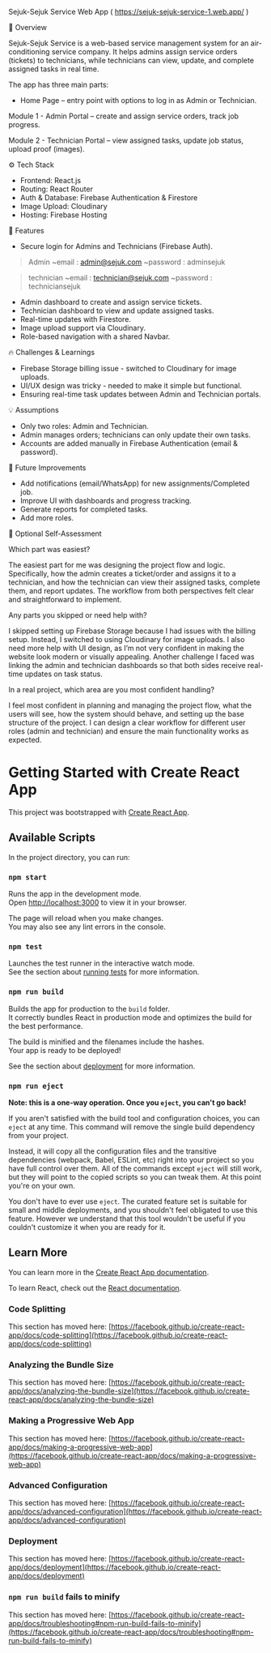 Sejuk-Sejuk Service Web App ( https://sejuk-sejuk-service-1.web.app/ )

📖 Overview

Sejuk-Sejuk Service is a web-based service management system for an air-conditioning service company.
It helps admins assign service orders (tickets) to technicians, while technicians can view, update, and complete assigned tasks in real time.

The app has three main parts:

- Home Page – entry point with options to log in as Admin or Technician.

Module 1 - Admin Portal – create and assign service orders, track job progress.

Module 2 - Technician Portal – view assigned tasks, update job status, upload proof (images).

⚙️ Tech Stack

- Frontend: React.js
- Routing: React Router
- Auth & Database: Firebase Authentication & Firestore
- Image Upload: Cloudinary
- Hosting: Firebase Hosting

🚀 Features

- Secure login for Admins and Technicians (Firebase Auth).
> Admin 
~email : admin@sejuk.com
~password : adminsejuk

>technician
~email : technician@sejuk.com
~password : techniciansejuk

- Admin dashboard to create and assign service tickets.
- Technician dashboard to view and update assigned tasks.
- Real-time updates with Firestore.
- Image upload support via Cloudinary.
- Role-based navigation with a shared Navbar.

🔥 Challenges & Learnings

- Firebase Storage billing issue - switched to Cloudinary for image uploads.
- UI/UX design was tricky - needed to make it simple but functional.
- Ensuring real-time task updates between Admin and Technician portals.

💡 Assumptions

- Only two roles: Admin and Technician.
- Admin manages orders; technicians can only update their own tasks.
- Accounts are added manually in Firebase Authentication (email & password).

🎯 Future Improvements

- Add notifications (email/WhatsApp) for new assignments/Completed job.
- Improve UI with dashboards and progress tracking.
- Generate reports for completed tasks.
- Add more roles.

📝 Optional Self-Assessment

Which part was easiest?

The easiest part for me was designing the project flow and logic. Specifically, how the admin creates a ticket/order and assigns it to a technician, and how the technician can view their assigned tasks, complete them, and report updates. The workflow from both perspectives felt clear and straightforward to implement.

Any parts you skipped or need help with?

I skipped setting up Firebase Storage because I had issues with the billing setup. Instead, I switched to using Cloudinary for image uploads. I also need more help with UI design, as I’m not very confident in making the website look modern or visually appealing. Another challenge I faced was linking the admin and technician dashboards so that both sides receive real-time updates on task status.

In a real project, which area are you most confident handling?

I feel most confident in planning and managing the project flow, what the users will see, how the system should behave, and setting up the base structure of the project. I can design a clear workflow for different user roles (admin and technician) and ensure the main functionality works as expected.

# Getting Started with Create React App

This project was bootstrapped with [Create React App](https://github.com/facebook/create-react-app).

## Available Scripts

In the project directory, you can run:

### `npm start`

Runs the app in the development mode.\
Open [http://localhost:3000](http://localhost:3000) to view it in your browser.

The page will reload when you make changes.\
You may also see any lint errors in the console.

### `npm test`

Launches the test runner in the interactive watch mode.\
See the section about [running tests](https://facebook.github.io/create-react-app/docs/running-tests) for more information.

### `npm run build`

Builds the app for production to the `build` folder.\
It correctly bundles React in production mode and optimizes the build for the best performance.

The build is minified and the filenames include the hashes.\
Your app is ready to be deployed!

See the section about [deployment](https://facebook.github.io/create-react-app/docs/deployment) for more information.

### `npm run eject`

**Note: this is a one-way operation. Once you `eject`, you can't go back!**

If you aren't satisfied with the build tool and configuration choices, you can `eject` at any time. This command will remove the single build dependency from your project.

Instead, it will copy all the configuration files and the transitive dependencies (webpack, Babel, ESLint, etc) right into your project so you have full control over them. All of the commands except `eject` will still work, but they will point to the copied scripts so you can tweak them. At this point you're on your own.

You don't have to ever use `eject`. The curated feature set is suitable for small and middle deployments, and you shouldn't feel obligated to use this feature. However we understand that this tool wouldn't be useful if you couldn't customize it when you are ready for it.

## Learn More

You can learn more in the [Create React App documentation](https://facebook.github.io/create-react-app/docs/getting-started).

To learn React, check out the [React documentation](https://reactjs.org/).

### Code Splitting

This section has moved here: [https://facebook.github.io/create-react-app/docs/code-splitting](https://facebook.github.io/create-react-app/docs/code-splitting)

### Analyzing the Bundle Size

This section has moved here: [https://facebook.github.io/create-react-app/docs/analyzing-the-bundle-size](https://facebook.github.io/create-react-app/docs/analyzing-the-bundle-size)

### Making a Progressive Web App

This section has moved here: [https://facebook.github.io/create-react-app/docs/making-a-progressive-web-app](https://facebook.github.io/create-react-app/docs/making-a-progressive-web-app)

### Advanced Configuration

This section has moved here: [https://facebook.github.io/create-react-app/docs/advanced-configuration](https://facebook.github.io/create-react-app/docs/advanced-configuration)

### Deployment

This section has moved here: [https://facebook.github.io/create-react-app/docs/deployment](https://facebook.github.io/create-react-app/docs/deployment)

### `npm run build` fails to minify

This section has moved here: [https://facebook.github.io/create-react-app/docs/troubleshooting#npm-run-build-fails-to-minify](https://facebook.github.io/create-react-app/docs/troubleshooting#npm-run-build-fails-to-minify)
